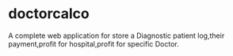 # doctorcalco
A complete web application for store a Diagnostic patient log,their payment,profit for hospital,profit for specific Doctor. 
